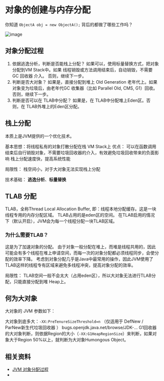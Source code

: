 # 对象的创建与内存分配

你知道 ```ObjectA obj = new ObjectA();``` 背后的都做了哪些工作吗？

![image](https://user-images.githubusercontent.com/13992911/116414090-c3ce2980-a86a-11eb-85a1-35d443a4d411.png)

## 对象分配过程
1. 依据逃逸分析，判断是否能栈上分配？
如果可以，使用标量替换方式，把对象分配到VM Stack中。如果 线程销毁或方法调用结束后，自动销毁，不需要 GC 回收器 介入。
否则，继续下一步。
2. 判断是否大对象？
如果是，直接分配到堆上 Old Generation 老年代上。如果对象变为垃圾后，由老年代GC 收集器（比如 Parallel Old, CMS, G1）回收。
否则，继续下一步。
3. 判断是否可以在 TLAB中分配？
如果是，在 TLAB中分配堆上Eden区。否则，在 TLAB外堆上的Eden区分配。

## 栈上分配
本质上是JVM提供的一个优化技术。

基本思想：将线程私有的对象打散分配在栈 VM Stack上
优点：
可以在函数调用结束后自行销毁对象，不需要垃圾回收器的介入，有效避免垃圾回收带来的负面影响
栈上分配速度快，提高系统性能

局限性： 
栈空间小，对于大对象无法实现栈上分配

技术基础： **逃逸分析**、**标量替换**

## TLAB 分配
TLAB，全称Thread Local Allocation Buffer, 即：线程本地分配缓存。这是一块线程专用的内存分配区域。
TLAB占用的是eden区的空间。
在TLAB启用的情况下（默认开启），JVM会为每一个线程分配一块TLAB区域。

### 为什么需要TLAB？
这是为了加速对象的分配。
由于对象一般分配在堆上，而堆是线程共用的，因此可能会有多个线程在堆上申请空间，而每一次的对象分配都必须线程同步，会使分配的效率下降。
考虑到对象分配几乎是Java中最常用的操作，因此JVM使用了TLAB这样的线程专有区域来避免多线程冲突，提高对象分配的效率。

局限性： TLAB空间一般不会太大（占用eden区），所以大对象无法进行TLAB分配，只能直接分配到堆 Heap上。

## 何为大对象
大对象的 JVM 参数如下：

大对象到底多大：```-XX:PreTenureSizeThreshold=n```
（仅适用于 DefNew / ParNew新生代垃圾回收器 ） bugs.openjdk.java.net/browse/JDK-…
G1回收器的大对象判断，则依据Region的大小（```-XX:G1HeapRegionSize```）来判断，如果对象大于Region 50%以上，就判断为大对象Humongous Object。

## 相关资料
* [JVM 对象分配过程](https://juejin.cn/post/6844904146898780173)
* 
